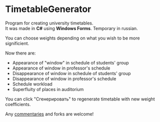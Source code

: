# TimetableGenerator

Program for creating university timetables. <br/>
It was made in <b>C#</b> using <b>Windows Forms</b>. Temporary in russian.

You can choose weights depending on what you wish to be more significient.

Now there are:
- Appearance of "window" in schedule of students' group
- Appearance of window in professor's schedule
- Disappearance of window in schedule of students' group
- Disappearance of window in professor's schedule
- Schedule workload
- Superfluity of places in auditorium

You can click "Сгенерировать" to regenerate timetable with new weight coefficients.

Any <a href = "https://github.com/Altav1sta/TimetableGenerator/issues/1">commentaries</a> and forks are welcome!
